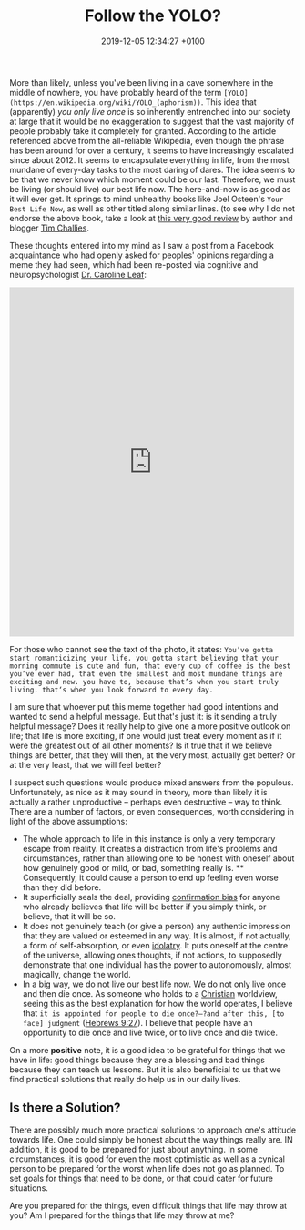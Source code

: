 ﻿---
layout: post
title: "Follow the YOLO?"
date: 2019-12-05 12:34:27 +0100
categories: Theology, Psychology, PositivePsychology, SocialPsychology.
---

More than likely, unless you've been living in a cave somewhere in the middle of nowhere, you have probably heard of the term `[YOLO](https://en.wikipedia.org/wiki/YOLO_(aphorism))`.  This idea that (apparently) <i>you only live once</i> is so inherently entrenched into our society at large that it would be no exaggeration to suggest that the vast majority of people probably take it completely for granted.  According to the  article referenced above from the all-reliable Wikipedia, even though the phrase has been around for over a century, it seems to have increasingly escalated since about 2012.  It seems to encapsulate everything in life, from the most mundane of every-day tasks to the most daring of dares.  The idea seems to be that we never know which moment could be our last.  Therefore, we must be living (or should live) our best life now.  The here-and-now is as good as it will ever get.  It springs to mind unhealthy books like Joel Osteen's `Your Best Life Now`, as well as other titled along similar lines.
(to see why I do not endorse the above book, take a look at [this very good review](https://www.challies.com/articles/the-bestsellers-your-best-life-now/) by author and blogger [Tim Challies](https://www.challies.com/).

These thoughts entered into my mind as I saw a post from a Facebook acquaintance who had openly asked for peoples' opinions regarding a meme they had seen, which had been re-posted via cognitive and neuropsychologist [Dr. Caroline Leaf](https://drleaf.com/pages/about-dr-leaf):
<iframe src="https://www.facebook.com/plugins/post.php?href=https%3A%2F%2Fwww.facebook.com%2Fdrleaf%2Fposts%2F10156523028411078%3A0&width=500" width="500" height="613" style="border:none;overflow:hidden" scrolling="no" frameborder="0" allowTransparency="true" allow="encrypted-media"></iframe>

For those who cannot see the text of the photo, it states:
```You’ve gotta start romanticizing your life. you gotta start believing that your morning commute is cute and fun, that every cup of coffee is the best you’ve ever had, that even the smallest and most mundane things are exciting and new. you have to, because that’s when you start truly living. that‘s when you look forward to every day.```

I am sure that whoever put this meme together had good intentions and wanted to send a helpful message.  But that's just it: is it sending a truly helpful message? Does it really help to give one a more positive outlook on life; that life is more exciting, if one would just treat every moment as if it were the greatest out of all other moments? Is it true that if we believe things are better, that they will then, at the very most, actually get better? Or at the very least, that we will feel better?

I suspect such questions would produce mixed answers from the populous.  Unfortunately, as nice as it may sound in theory, more than likely it is actually a rather unproductive – perhaps even destructive – way to think.  There are a number of factors, or even consequences, worth considering in light of the above assumptions:
* The whole approach to life in this instance is only a very temporary escape from reality.  It creates a distraction from life's problems and circumstances, rather than allowing one to be honest with oneself about how genuinely good or mild, or bad, something really is.
** Consequently, it could cause a person to end up feeling even worse than they did before.
* It superficially seals the deal, providing [confirmation bias](https://dictionary.apa.org/confirmation-bias/) for anyone who already believes that life will be better if you simply think, or believe, that it will be so.
* It does not genuinely teach (or give a person) any authentic impression that they are valued or esteemed in any way.  It is almost, if not actually, a form of self-absorption, or even [idolatry](https://www.merriam-webster.com/dictionary/idolatry).  It puts oneself at the centre of the universe, allowing ones thoughts, if not actions, to supposedly demonstrate that one individual has the power to autonomously, almost magically, change the world.
* In a big way, we do not live our best life now.  We do not only live once and then die once.  As someone who holds to a [Christian](https://www.gotquestions.org/what-is-a-Christian.html) worldview, seeing this as the best explanation for how the world operates, I believe that `it is appointed for people to die once?—?and after this, [to face] judgment` ([Hebrews 9:27](https://www.bible.com/bible/1713/HEB.9.27.CSB)).  I believe that people have an opportunity to die once and live twice, or to live once and die twice.
 
 On a more <b>positive</b> note, it is a good idea to be grateful for things that we have in life: good things because they are a blessing and bad things because they can teach us lessons.  But it is also beneficial to us that we find practical solutions that really do help us in our daily lives.

## Is there a Solution?
There are possibly much more practical solutions to approach one's attitude towards life.  One could simply be honest about the way things really are.  IN addition, it is good to be prepared for just about anything.  In some circumstances, it is good for even the most optimistic as well as a cynical person to be prepared for the worst when life does not go as planned.  To set goals for things that need to be done, or that could cater for future situations.

Are you prepared for the things, even difficult things that life may throw at you? Am I prepared for the things that life may throw at me?